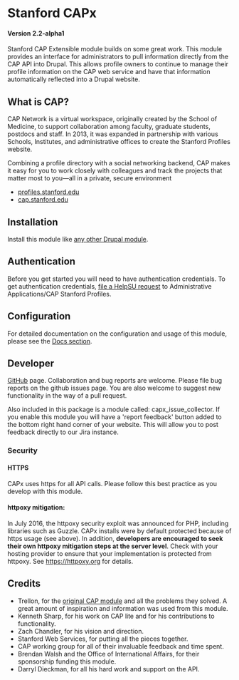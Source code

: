 # Stanford CAPx
#### Version 2.2-alpha1

Stanford CAP Extensible module builds on some great work. This module provides an interface for administrators to pull information directly from the CAP API into Drupal. This allows profile owners to continue to manage their profile information on the CAP web service and have that information automatically reflected into a Drupal website.

## What is CAP?

CAP Network is a virtual workspace, originally created by the School of Medicine, to support collaboration among faculty, graduate students, postdocs and staff. In 2013, it was expanded in partnership with various Schools, Institutes, and administrative offices to create the Stanford Profiles website.

Combining a profile directory with a social networking backend, CAP makes it easy for you to work closely with colleagues and track the projects that matter most to you—all in a private, secure environment

* [profiles.stanford.edu](https://profiles.stanford.edu)
* [cap.stanford.edu](https://cap.stanford.edu/)

## Installation

Install this module like [any other Drupal module](https://www.drupal.org/documentation/install/modules-themes/modules-7).

## Authentication

Before you get started you will need to have authentication credentials. To get authentication credentials, [file a HelpSU request](https://helpsu.stanford.edu/helpsu/3.0/auth/helpsu-form?pcat=CAP_API&dtemplate=CAP-OAuth-Info) to Administrative Applications/CAP Stanford Profiles.

## Configuration

For detailed documentation on the configuration and usage of this module, please see the [Docs section](./docs/).

## Developer

[GitHub](https://github.com/SU-SWS/stanford_capx) page.
Collaboration and bug reports are welcome. Please file bug reports on the github issues page. You are also welcome to suggest new functionality in the way of a pull request.

Also included in this package is a module called: capx_issue_collector. If you enable this module you will have a 'report feedback' button added to the bottom right hand corner of your website. This will allow you to post feedback directly to our Jira instance.

### Security
#### HTTPS
CAPx uses https for all API calls. Please follow this best practice as you develop with this module.
#### httpoxy mitigation:
In July 2016, the httpoxy security exploit was announced for PHP, including libraries such as Guzzle. CAPx installs were by default protected because of https usage (see above). In addition, **developers are encouraged to seek their own httpoxy mitigation steps at the server level**. Check with your hosting provider to ensure that your implementation is protected from httpoxy. See https://httpoxy.org for details.

## Credits

* Trellon, for the [original CAP module](https://github.com/Stanford/CAP_drupal) and all the problems they solved. A great amount of inspiration and information was used from this module.
* Kenneth Sharp, for his work on CAP lite and for his contributions to functionality.
* Zach Chandler, for his vision and direction.
* Stanford Web Services, for putting all the pieces together.
* CAP working group for all of their invaluable feedback and time spent.
* Brendan Walsh and the Office of International Affairs, for their sponsorship funding this module.
* Darryl Dieckman, for all his hard work and support on the API.
